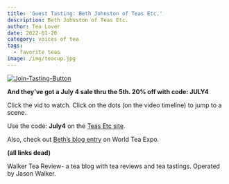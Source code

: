 ```yaml
---
title: 'Guest Tasting: Beth Johnston of Teas Etc.'
description: Beth Johnston of Teas Etc.
author: Tea Lover
date: 2022-01-20
category: voices of tea
tags:
  - favorite teas
image: /img/teacup.jpg
---
```


[![Join-Tasting-Button](https://web.archive.org/web/20200929174417im_/http://walkerteareview.com//wp-content/uploads/2009/12/Join-Tasting-Button.jpg 'Join-Tasting-Button')](https://web.archive.org/web/20200929174417/http://walkerteareview.com//?page_id=527)

**And they’ve got a July 4 sale thru the 5th. 20% off with code: JULY4**

Click the vid to watch. Click on the dots (on the video timeline) to jump to a scene.

Use the code: **July4** on the [Teas Etc site](http://www.shareasale.com/r.cfm?B=178583&U=311781&M=22620).

Also, check out [Beth’s blog entry](http://blog.teasetc.com/2010/07/world-tea-expo.html) on World Tea Expo.

**(all links dead)**

Walker Tea Review- a tea blog with tea reviews and tea tastings. Operated by Jason Walker.
